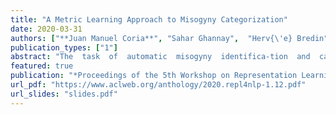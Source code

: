 ```yaml
---
title: "A Metric Learning Approach to Misogyny Categorization"
date: 2020-03-31
authors: ["**Juan Manuel Coria**", "Sahar Ghannay",  "Herv{\'e} Bredin","Sophie Rosset"]
publication_types: ["1"]
abstract: "The  task  of  automatic  misogyny  identifica-tion  and  categorization  has  not  received  asmuch attention as other natural language taskshave,  even  though  it  is  crucial  for  identify-ing hate speech in social Internet interactions.In  this  work,  we  address  this  sentence  clas-sification  task  from  a  representation  learningperspective, using both a bidirectional LSTMand BERT optimized with the following met-ric  learning  loss  functions:   contrastive  loss,triplet  loss,  center  loss,  congenerous  cosineloss and additive angular margin loss.  We setnew state-of-the-art for the task with our fine-tuned BERT, whose sentence embeddings canbe  compared  with  a  simple  cosine  distance,and we release all our code as open source foreasy reproducibility. Moreover, we find that al-most every loss function performs equally wellin this setting, matching the regular cross en-tropy loss."
featured: true
publication: "*Proceedings of the 5th Workshop on Representation Learning for NLP (RepL4NLP-2020)*"
url_pdf: "https://www.aclweb.org/anthology/2020.repl4nlp-1.12.pdf"
url_slides: "slides.pdf"
---
```

